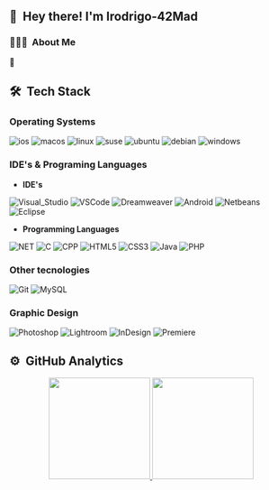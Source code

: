 

## 👋 &nbsp;Hey there! I'm Irodrigo-42Mad 

### 👨🏻‍💻 &nbsp;About Me

🌱 &nbsp;

## 🛠 &nbsp;Tech Stack

### Operating Systems

![ios](https://img.shields.io/badge/iOS-000000?style=for-the-badge&logo=ios&logoColor=white)
![macos](https://img.shields.io/badge/mac%20os-000000?style=for-the-badge&logo=apple&logoColor=white)
![linux](https://img.shields.io/badge/Linux-FCC624?style=for-the-badge&logo=linux&logoColor=black)
![suse](https://img.shields.io/badge/SUSE-0C322C?style=for-the-badge&logo=SUSE&logoColor=white)
![ubuntu](https://img.shields.io/badge/Ubuntu-E95420?style=for-the-badge&logo=ubuntu&logoColor=white)
![debian](https://img.shields.io/badge/Debian-A81D33?style=for-the-badge&logo=debian&logoColor=white)
![windows](https://img.shields.io/badge/Windows-0078D6?style=for-the-badge&logo=windows&logoColor=white)

### IDE's & Programing Languages

* **IDE's**

![Visual_Studio](https://img.shields.io/badge/Visual_Studio-5C2D91?style=for-the-badge&logo=visual%20studio&logoColor=white)
![VSCode](https://img.shields.io/badge/Visual_Studio_Code-0078D4?style=for-the-badge&logo=visual%20studio%20code&logoColor=white)
![Dreamweaver](https://img.shields.io/badge/Adobe%20Dreamweaver-072401?style=for-the-badge&logo=Adobe%20Dreamweaver&logoColor=34F400)
![Android](https://img.shields.io/badge/Android_Studio-3DDC84?style=for-the-badge&logo=android-studio&logoColor=white)
![Netbeans](https://img.shields.io/badge/apache%20netbeans-1B6AC6?style=for-the-badge&logo=apache%20netbeans%20IDE&logoColor=white)
![Eclipse](https://img.shields.io/badge/Eclipse-2C2255?style=for-the-badge&logo=eclipse&logoColor=white)

* **Programming Languages**

![NET](https://img.shields.io/badge/.NET-5C2D91?style=for-the-badge&logo=.net&logoColor=white)
![C](https://img.shields.io/badge/C-00599C?style=for-the-badge&logo=c&logoColor=white)
![CPP](https://img.shields.io/badge/C%2B%2B-00599C?style=for-the-badge&logo=c%2B%2B&logoColor=white)
![HTML5](https://img.shields.io/badge/HTML5-E34F26?style=for-the-badge&logo=html5&logoColor=white)
![CSS3](https://img.shields.io/badge/CSS3-1572B6?style=for-the-badge&logo=css3&logoColor=white)
![Java](https://img.shields.io/badge/Java-ED8B00?style=for-the-badge&logo=java&logoColor=white)
![PHP](https://img.shields.io/badge/PHP-777BB4?style=for-the-badge&logo=php&logoColor=white)


### Other tecnologies
![Git](https://img.shields.io/badge/GIT-E44C30?style=for-the-badge&logo=git&logoColor=white)
![MySQL](https://img.shields.io/badge/MySQL-005C84?style=for-the-badge&logo=mysql&logoColor=white)


### Graphic Design

![Photoshop](https://img.shields.io/badge/Adobe%20Photoshop-31A8FF?style=for-the-badge&logo=Adobe%20Photoshop&logoColor=black)
![Lightroom](https://img.shields.io/badge/Adobe%20Lightroom-31A8FF?style=for-the-badge&logo=Adobe%20Lightroom&logoColor=white)
![InDesign](https://img.shields.io/badge/Adobe%20InDesign-FF3366?style=for-the-badge&logo=Adobe%20InDesign&logoColor=white)
![Premiere](https://img.shields.io/badge/Adobe%20Premiere%20Pro-9999FF?style=for-the-badge&logo=Adobe%20Premiere%20Pro&logoColor=white)


## ⚙️ &nbsp;GitHub Analytics

<p align="center">
<a href="https://github.com/irodrigo-42Mad">
  <img height="180em" src="https://github-readme-stats-eight-theta.vercel.app/api?username=irodrigo-42Mad&show_icons=true&theme=algolia&include_all_commits=true&count_private=true"/>
  <img height="180em" src="https://github-readme-stats-eight-theta.vercel.app/api/top-langs/?username=irodrigo-42Mad&layout=compact&langs_count=8&theme=algolia"/>
</a>
</p>

<!--
Badge42
🚀 Dynamically generated 42 badge for your git readmes.

💡 42 Stats Card!
Copy-paste this into your markdown content, and that&aposs it. Simple!

irodrigo's 42Madrid Stats
irodrigo's 42Madrid Stats
42cursus
42cursus
Grade
-
Learner
Grade
-
Learner
Name
-
Isaac Rodrigo Sopedra
Name
-
Isaac Rodrigo Sopedra
Email
-
irodrigo@student.42madrid.com
Email
-
irodrigo@student.42madrid.com
BlackHole absorption
BlackHole absorption
17 days left!
17 days left!
level 4 - 47%
level 4 - 47%
Cursus


42cursus
Coalition


Metropolis
Options
*url

https://badge42.vercel.app/api/v2/cl48730io004009k38izuftsc/stats?cursusId=21&coalitionId=64
*markdown

[![irodrigo's 42 stats](https://badge42.vercel.app/api/v2/cl48730io004009k38izuftsc/stats?cursusId=21&coalitionId=64)](https://github.com/JaeSeoKim/badge42)
*html

<a href="https://github.com/JaeSeoKim/badge42"><img src="https://badge42.vercel.app/api/v2/cl48730io004009k38izuftsc/stats?cursusId=21&coalitionId=64" alt="irodrigo's 42 stats" /></a>
✅ 42 ProjectScore Badge!
Copy-paste this into your markdown content, and that&aposs it. Simple!

minishell
Fail
0
/100
*url

https://badge42.vercel.app/api/v2/cl48730io004009k38izuftsc/project/2612876
*markdown

[![irodrigo's 42 minishell Score](https://badge42.vercel.app/api/v2/cl48730io004009k38izuftsc/project/2612876)](https://github.com/JaeSeoKim/badge42)
*html

<a href="https://github.com/JaeSeoKim/badge42"><img src="https://badge42.vercel.app/api/v2/cl48730io004009k38izuftsc/project/2612876" alt="irodrigo's 42 minishell Score" /></a>
Exam Rank 03
Success
100
/100
*url

https://badge42.vercel.app/api/v2/cl48730io004009k38izuftsc/project/2177544
*markdown

[![irodrigo's 42 Exam Rank 03 Score](https://badge42.vercel.app/api/v2/cl48730io004009k38izuftsc/project/2177544)](https://github.com/JaeSeoKim/badge42)
*html

<a href="https://github.com/JaeSeoKim/badge42"><img src="https://badge42.vercel.app/api/v2/cl48730io004009k38izuftsc/project/2177544" alt="irodrigo's 42 Exam Rank 03 Score" /></a>
Philosophers
Success
108
/100
Inception
Subscribed
push_swap
Success
100
/100
Born2beroot
Success
100
/100
pipex
Success
100
/100
libasm
Success
100
/100
fract-ol
Success
120
/100
ft_services
Subscribed
Exam Rank 02
Success
100
/100
cub3d
Success
103
/100
ft_server
Success
100
/100
ft_printf
Success
106
/100
netwhat
Success
100
/100
get_next_line
Success
115
/100
Libft
Success
115
/100

-->
